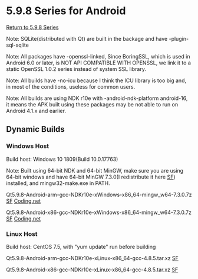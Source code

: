 # 5.9.8 Series for Android

[Return to 5.9.8 Series](5.9.8-series.md)

Note: SQLite(distributed with Qt) are built in the backage and have -plugin-sql-sqlite

Note: All packages have -openssl-linked, Since BoringSSL, which is used in Android 6.0 or later, is NOT API COMPATIBLE WITH OPENSSL, we link it to a static OpenSSL 1.0.2 series instead of system SSL library. 

Note: All builds have -no-icu because I think the ICU library is too big and, in most of the conditions, useless for common users.

Note: All builds are using NDK r10e with -android-ndk-platform android-16, it means the APK built using these packages may be not able to run on Android 4.1.x and earlier.

## Dynamic Builds

### Windows Host

Build host: Windows 10 1809(Build 10.0.17763)

Note: Built using 64-bit NDK and 64-bit MinGW, make sure you are using 64-bit windows and have 64-bit MinGW 7.3.0(I redistribute it here [SF](https://sourceforge.net/projects/fsu0413-qtbuilds/files/redist/mingw-w64/mingw64-730.7z/download)) installed, and mingw32-make.exe in PATH.

Qt5.9.8-Android-arm-gcc-NDKr10e-xWindows-x86_64-mingw_w64-7.3.0.7z [SF](https://sourceforge.net/projects/fsu0413-qtbuilds/files/Qt5.9/Android/Windows-x86_64-hosted/Qt5.9.8-Android-arm-gcc-NDKr10e-xWindows-x86_64-mingw_w64-7.3.0.7z/download) [Coding.net](https://dev.tencent.com/s/cbab6191-b3a7-4e84-86a3-59ace26f2832)

Qt5.9.8-Android-x86-gcc-NDKr10e-xWindows-x86_64-mingw_w64-7.3.0.7z [SF](https://sourceforge.net/projects/fsu0413-qtbuilds/files/Qt5.9/Android/Windows-x86_64-hosted/Qt5.9.8-Android-x86-gcc-NDKr10e-xWindows-x86_64-mingw_w64-7.3.0.7z/download) [Coding.net](https://dev.tencent.com/s/cf29005a-4785-458f-93bd-bd6e723b89e8)

### Linux Host

Build host: CentOS 7.5, with "yum update" run before building

Qt5.9.8-Android-arm-gcc-NDKr10e-xLinux-x86_64-gcc-4.8.5.tar.xz [SF](https://sourceforge.net/projects/fsu0413-qtbuilds/files/Qt5.9/Android/Linux-x86_64-hosted/Qt5.9.8-Android-arm-gcc-NDKr10e-xLinux-x86_64-gcc-4.8.5.tar.xz/download)

Qt5.9.8-Android-x86-gcc-NDKr10e-xLinux-x86_64-gcc-4.8.5.tar.xz [SF](https://sourceforge.net/projects/fsu0413-qtbuilds/files/Qt5.9/Android/Linux-x86_64-hosted/Qt5.9.8-Android-x86-gcc-NDKr10e-xLinux-x86_64-gcc-4.8.5.tar.xz/download)
